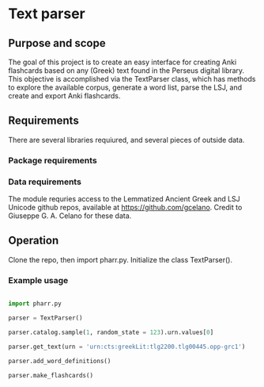 # Text parser 

## Purpose and scope 

The goal of this project is to create an easy interface for creating Anki flashcards based on any (Greek) text found in the Perseus digital library. This objective is accomplished via the TextParser class, which has methods to explore the available corpus, generate a word list, parse the LSJ, and create and export Anki flashcards. 

## Requirements 

There are several libraries requiured, and several pieces of outside data. 

### Package requirements 

### Data requirements 

The module requries access to the Lemmatized Ancient Greek and LSJ Unicode github repos, available at 
https://github.com/gcelano. Credit to Giuseppe G. A. Celano for these data. 

## Operation 

Clone the repo, then import pharr.py. Initialize the class TextParser(). 

### Example usage 

```python 

import pharr.py 

parser = TextParser()

parser.catalog.sample(1, random_state = 123).urn.values[0]

parser.get_text(urn = 'urn:cts:greekLit:tlg2200.tlg00445.opp-grc1')

parser.add_word_definitions() 

parser.make_flashcards() 
